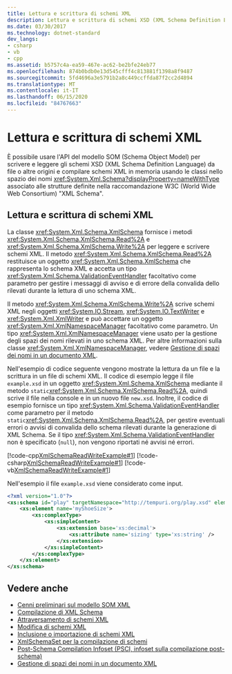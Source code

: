 ```yaml
---
title: Lettura e scrittura di schemi XML
description: Lettura e scrittura di schemi XSD (XML Schema Definition Language) da file o altre origini in .NET tramite l'API del modello SOM (Schema Object Model).
ms.date: 03/30/2017
ms.technology: dotnet-standard
dev_langs:
- csharp
- vb
- cpp
ms.assetid: b5757c4a-ea59-467e-ac62-be2bfe24eb77
ms.openlocfilehash: 874b0bdb0e13d545cfff4c813881f1398a8f9487
ms.sourcegitcommit: 5fd4696a3e5791b2a8c449ccffda87f2cc2d4894
ms.translationtype: MT
ms.contentlocale: it-IT
ms.lasthandoff: 06/15/2020
ms.locfileid: "84767663"
---
```

# <a name="reading-and-writing-xml-schemas"></a>Lettura e scrittura di schemi XML
È possibile usare l'API del modello SOM (Schema Object Model) per scrivere e leggere gli schemi XSD (XML Schema Definition Language) da file o altre origini e compilare schemi XML in memoria usando le classi nello spazio dei nomi <xref:System.Xml.Schema?displayProperty=nameWithType> associato alle strutture definite nella raccomandazione W3C (World Wide Web Consortium) "XML Schema".  
  
## <a name="reading-and-writing-xml-schemas"></a>Lettura e scrittura di schemi XML  
 La classe <xref:System.Xml.Schema.XmlSchema> fornisce i metodi <xref:System.Xml.Schema.XmlSchema.Read%2A> e <xref:System.Xml.Schema.XmlSchema.Write%2A> per leggere e scrivere schemi XML. Il metodo <xref:System.Xml.Schema.XmlSchema.Read%2A> restituisce un oggetto <xref:System.Xml.Schema.XmlSchema> che rappresenta lo schema XML e accetta un tipo <xref:System.Xml.Schema.ValidationEventHandler> facoltativo come parametro per gestire i messaggi di avviso e di errore della convalida dello rilevati durante la lettura di uno schema XML.  
  
 Il metodo <xref:System.Xml.Schema.XmlSchema.Write%2A> scrive schemi XML negli oggetti <xref:System.IO.Stream>, <xref:System.IO.TextWriter> e <xref:System.Xml.XmlWriter> e può accettare un oggetto <xref:System.Xml.XmlNamespaceManager> facoltativo come parametro. Un tipo <xref:System.Xml.XmlNamespaceManager> viene usato per la gestione degli spazi dei nomi rilevati in uno schema XML. Per altre informazioni sulla classe <xref:System.Xml.XmlNamespaceManager>, vedere [Gestione di spazi dei nomi in un documento XML](managing-namespaces-in-an-xml-document.md).  
  
 Nell'esempio di codice seguente vengono mostrate la lettura da un file e la scrittura in un file di schemi XML. Il codice di esempio legge il file `example.xsd` in un oggetto <xref:System.Xml.Schema.XmlSchema> mediante il metodo `static`<xref:System.Xml.Schema.XmlSchema.Read%2A>, quindi scrive il file nella console e in un nuovo file `new.xsd`. Inoltre, il codice di esempio fornisce un tipo <xref:System.Xml.Schema.ValidationEventHandler> come parametro per il metodo `static`<xref:System.Xml.Schema.XmlSchema.Read%2A>, per gestire eventuali errori o avvisi di convalida dello schema rilevati durante la generazione di XML Schema. Se il tipo <xref:System.Xml.Schema.ValidationEventHandler> non è specificato (`null`), non vengono riportati né avvisi né errori.  
  
 [!code-cpp[XmlSchemaReadWriteExample#1](../../../../samples/snippets/cpp/VS_Snippets_Data/XmlSchemaReadWriteExample/CPP/XmlSchemaReadWriteExample.cpp#1)]
 [!code-csharp[XmlSchemaReadWriteExample#1](../../../../samples/snippets/csharp/VS_Snippets_Data/XmlSchemaReadWriteExample/CS/XmlSchemaReadWriteExample.cs#1)]
 [!code-vb[XmlSchemaReadWriteExample#1](../../../../samples/snippets/visualbasic/VS_Snippets_Data/XmlSchemaReadWriteExample/VB/XmlSchemaReadWriteExample.vb#1)]  
  
 Nell'esempio il file `example.xsd` viene considerato come input.  
  
```xml  
<?xml version="1.0"?>  
<xs:schema id="play" targetNamespace="http://tempuri.org/play.xsd" elementFormDefault="qualified" xmlns="http://tempuri.org/play.xsd" xmlns:xs="http://www.w3.org/2001/XMLSchema">  
    <xs:element name='myShoeSize'>  
        <xs:complexType>  
            <xs:simpleContent>  
                <xs:extension base='xs:decimal'>  
                    <xs:attribute name='sizing' type='xs:string' />  
                </xs:extension>  
            </xs:simpleContent>  
        </xs:complexType>  
    </xs:element>  
</xs:schema>  
```  
  
## <a name="see-also"></a>Vedere anche

- [Cenni preliminari sul modello SOM XML](xml-schema-object-model-overview.md)
- [Compilazione di XML Schema](building-xml-schemas.md)
- [Attraversamento di schemi XML](traversing-xml-schemas.md)
- [Modifica di schemi XML](editing-xml-schemas.md)
- [Inclusione o importazione di schemi XML](including-or-importing-xml-schemas.md)
- [XmlSchemaSet per la compilazione di schemi](xmlschemaset-for-schema-compilation.md)
- [Post-Schema Compilation Infoset (PSCI, infoset sulla compilazione post-schema)](post-schema-compilation-infoset.md)
- [Gestione di spazi dei nomi in un documento XML](managing-namespaces-in-an-xml-document.md)
